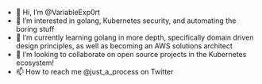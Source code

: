 - 👋 Hi, I’m @VariableExp0rt
- 👀 I’m interested in golang, Kubernetes security, and automating the boring stuff
- 🌱 I’m currently learning golang in more depth, specifically domain driven design principles, as well as becoming an AWS solutions architect
- 💞️ I’m looking to collaborate on open source projects in the Kubernetes ecosystem!
- 📫 How to reach me @just_a_process on Twitter

<!---
VariableExp0rt/VariableExp0rt is a ✨ special ✨ repository because its `README.md` (this file) appears on your GitHub profile.
You can click the Preview link to take a look at your changes.
--->
